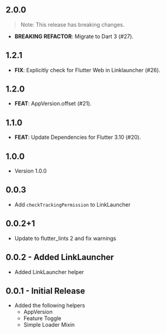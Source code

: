 ## 2.0.0

> Note: This release has breaking changes.

 - **BREAKING** **REFACTOR**: Migrate to Dart 3 (#27).

## 1.2.1

 - **FIX**: Explicitly check for Flutter Web in Linklauncher (#26).

## 1.2.0

 - **FEAT**: AppVersion.offset (#21).

## 1.1.0

 - **FEAT**: Update Dependencies for Flutter 3.10 (#20).

## 1.0.0
* Version 1.0.0

## 0.0.3
* Add `checkTrackingPermission` to LinkLauncher

## 0.0.2+1
* Update to flutter_lints 2 and fix warnings

## 0.0.2 - Added LinkLauncher
* Added LinkLauncher helper


## 0.0.1 - Initial Release
* Added the following helpers
  * AppVersion
  * Feature Toggle
  * Simple Loader Mixin

